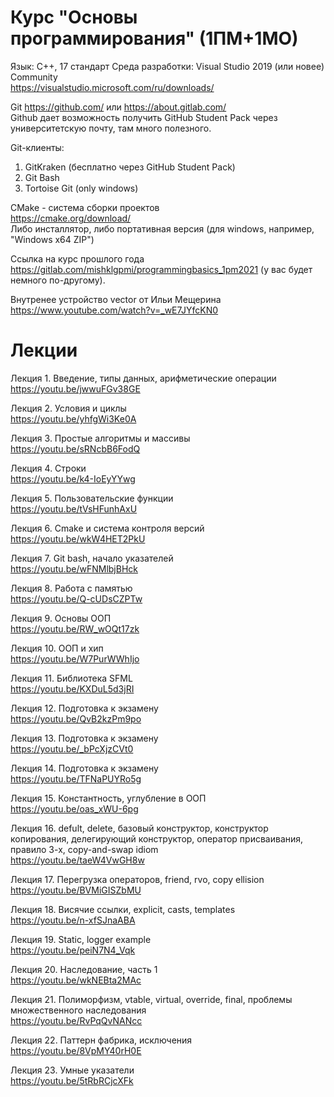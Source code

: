 # Курс "Основы программирования" (1ПМ+1МО)
Язык: С++, 17 стандарт
Среда разработки: Visual Studio 2019 (или новее) Community  
https://visualstudio.microsoft.com/ru/downloads/

Git https://github.com/ или https://about.gitlab.com/  
Github дает возможность получить GitHub Student Pack через университетскую почту, там много полезного.  

Git-клиенты:  
1. GitKraken (бесплатно через GitHub Student Pack)
2. Git Bash
3. Tortoise Git (only windows)  

CMake - система сборки проектов  
https://cmake.org/download/  
Либо инсталлятор, либо портативная версия (для windows, например, "Windows x64 ZIP")

Ссылка на курс прошлого года https://gitlab.com/mishklgpmi/programmingbasics_1pm2021  (у вас будет немного по-другому).  

Внутренее устройство vector от Ильи Мещерина https://www.youtube.com/watch?v=_wE7JYfcKN0  

# Лекции  
Лекция 1. Введение, типы данных, арифметические операции  
https://youtu.be/jwwuFGv38GE   

Лекция 2. Условия и циклы  
https://youtu.be/yhfgWi3Ke0A  

Лекция 3. Простые алгоритмы и массивы  
https://youtu.be/sRNcbB6FodQ  

Лекция 4. Строки  
https://youtu.be/k4-IoEyYYwg  

Лекция 5. Пользовательские функции  
https://youtu.be/tVsHFunhAxU  

Лекция 6. Cmake и система контроля версий  
https://youtu.be/wkW4HET2PkU  

Лекция 7. Git bash, начало указателей  
https://youtu.be/wFNMlbjBHck  

Лекция 8. Работа с памятью  
https://youtu.be/Q-cUDsCZPTw  

Лекция 9. Основы ООП  
https://youtu.be/RW_wOQt17zk  

Лекция 10. ООП и хип  
https://youtu.be/W7PurWWhIjo  

Лекция 11. Библиотека SFML  
https://youtu.be/KXDuL5d3jRI  

Лекция 12. Подготовка к экзамену  
https://youtu.be/QvB2kzPm9po  

Лекция 13. Подготовка к экзамену  
https://youtu.be/_bPcXjzCVt0  

Лекция 14. Подготовка к экзамену  
https://youtu.be/TFNaPUYRo5g  

Лекция 15. Константность, углубление в ООП  
https://youtu.be/oas_xWU-6pg  

Лекция 16. defult, delete, базовый конструктор, конструктор копирования, делегирующий конструктор, 
оператор присваивания, правило 3-х, copy-and-swap idiom  
https://youtu.be/taeW4VwGH8w  

Лекция 17. Перегрузка операторов, friend, rvo, copy ellision  
https://youtu.be/BVMiGISZbMU  

Лекция 18. Висячие ссылки, explicit, casts, templates  
https://youtu.be/n-xfSJnaABA  

Лекция 19. Static, logger example  
https://youtu.be/peiN7N4_Vqk  

Лекция 20. Наследование, часть 1  
https://youtu.be/wkNEBta2MAc  

Лекция 21. Полиморфизм, vtable, virtual, override, final, проблемы множественного наследования  
https://youtu.be/RvPqQvNANcc  

Лекция 22. Паттерн фабрика, исключения  
https://youtu.be/8VpMY40rH0E  

Лекция 23. Умные указатели  
https://youtu.be/5tRbRCjcXFk  